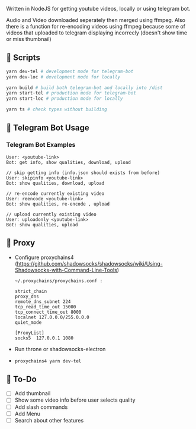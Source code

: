 Written in NodeJS for getting youtube videos, locally or using telegram bot.

Audio and Video downloaded seperately then merged using ffmpeg. Also there is a function for re-encoding videos using ffmpeg because some of videos that uploaded to telegram displaying incorrecly (doesn't show time or miss thumbnail)

## 📝 Scripts

```bash
yarn dev-tel # development mode for telegram-bot
yarn dev-loc # development mode for locally

yarn build # build both telegram-bot and locally into /dist
yarn start-tel # production mode for telegram-bot
yarn start-loc # production mode for locally

yarn ts # check types without building
```

## 🤖 Telegram Bot Usage

### Telegram Bot Examples

```
User: <youtube-link>
Bot: get info, show qualities, download, upload

// skip getting info (info.json should exists from before)
User: skipinfo <youtube-link>
Bot: show qualities, download, upload

// re-encode currently existing video
User: reencode <youtube-link>
Bot: show qualities, re-encode , upload

// upload currently existing video
User: uploadonly <youtube-link>
Bot: show qualities, upload
```

## 🌉 Proxy

- Configure proxychains4 (https://github.com/shadowsocks/shadowsocks/wiki/Using-Shadowsocks-with-Command-Line-Tools)

  `~/.proxychains/proxychains.conf :`

  ```
  strict_chain
  proxy_dns
  remote_dns_subnet 224
  tcp_read_time_out 15000
  tcp_connect_time_out 8000
  localnet 127.0.0.0/255.0.0.0
  quiet_mode

  [ProxyList]
  socks5  127.0.0.1 1080
  ```

- Run throne or shadowsocks-electron

- ```
  proxychains4 yarn dev-tel
  ```

## 📝 To-Do

- [ ] Add thumbnail
- [ ] Show some video info before user selects quality
- [ ] Add slash commands
- [ ] Add Menu
- [ ] Search about other features